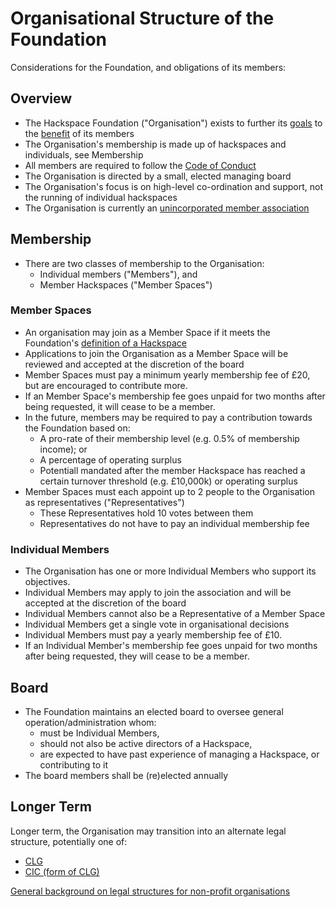 # Organisational Structure of the Foundation

Considerations for the Foundation, and obligations of its members:

## Overview
* The Hackspace Foundation ("Organisation") exists to further its [goals](goals.md) to the [benefit](benefits.md) of its members
* The Organisation's membership is made up of hackspaces and individuals, see Membership
* All members are required to follow the [Code of Conduct](codeOfConduct.md)
* The Organisation is directed by a small, elected managing board
* The Organisation's focus is on high-level co-ordination and support, not the running of individual hackspaces
* The Organisation is currently an [unincorporated member association](https://www.gov.uk/business-legal-structures/unincorporated-association)

## Membership
* There are two classes of membership to the Organisation:
    * Individual members ("Members"), and
    * Member Hackspaces ("Member Spaces")

### Member Spaces
* An organisation may join as a Member Space if it meets the Foundation's [definition of a Hackspace](define.md)
* Applications to join the Organisation as a Member Space will be reviewed and accepted at the discretion of the board
* Member Spaces must pay a minimum yearly membership fee of £20, but are encouraged to contribute more.
* If an Member Space's membership fee goes unpaid for two months after being requested, it will cease to be a member.
* In the future, members may be required to pay a contribution towards the Foundation based on:
    * A pro-rate of their membership level (e.g. 0.5% of membership income); or 
    * A percentage of operating surplus
    * Potentiall mandated after the member Hackspace has reached a certain turnover threshold (e.g. £10,000k) or operating surplus
* Member Spaces must each appoint up to 2 people to the Organisation as representatives ("Representatives")
    * These Representatives hold 10 votes between them
    * Representatives do not have to pay an individual membership fee

### Individual Members
* The Organisation has one or more Individual Members who support its objectives.
* Individual Members may apply to join the association and will be accepted at the discretion of the board
* Individual Members cannot also be a Representative of a Member Space
* Individual Members get a single vote in organisational decisions
* Individual Members must pay a yearly membership fee of £10.
* If an Individual Member's membership fee goes unpaid for two months after being requested, they will cease to be a member.

## Board

* The Foundation maintains an elected board to oversee general operation/administration whom:
    * must be Individual Members,
    * should not also be active directors of a Hackspace,
    * are expected to have past experience of managing a Hackspace, or contributing to it
* The board members shall be (re)elected annually


## Longer Term
Longer term, the Organisation may transition into an alternate legal structure, potentially one of:
* [CLG](https://www.gov.uk/business-legal-structures/limited-company)
* [CIC (form of CLG)](https://www.gov.uk/government/organisations/office-of-the-regulator-of-community-interest-companies)

[General background on legal structures for non-profit organisations](http://www.resourcecentre.org.uk/information/legal-structures-for-not-for-profit-organisations/)

